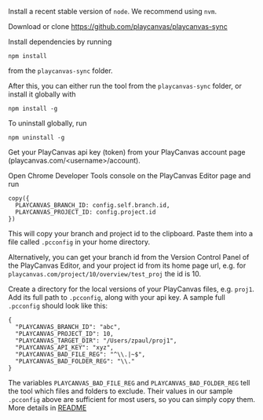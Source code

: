 Install a recent stable version of `node`. 
We recommend using `nvm`.

Download or clone https://github.com/playcanvas/playcanvas-sync

Install dependencies by running 
```
npm install
```
from the `playcanvas-sync` folder.

After this, you can either run the tool from the `playcanvas-sync` folder,
or install it globally with
```
npm install -g
```

To uninstall globally, run

```
npm uninstall -g
```
Get your PlayCanvas api key (token) from your PlayCanvas account page
(playcanvas.com/&lt;username&gt;/account).

Open Chrome Developer Tools console on the PlayCanvas Editor page
and run 
```
copy({
  PLAYCANVAS_BRANCH_ID: config.self.branch.id,
  PLAYCANVAS_PROJECT_ID: config.project.id
})
```
This will copy your branch and project id to the clipboard. Paste them
into a file called `.pcconfig` in your home directory.

Alternatively, you can get your branch id from the
Version Control Panel of the PlayCanvas Editor, and
your project id from its home page url, e.g.
for `playcanvas.com/project/10/overview/test_proj` the id is 10.

Create a directory for the local versions of your PlayCanvas files, e.g.
`proj1`. Add its full path to `.pcconfig`, along with your api key.
A sample full `.pcconfig` should look like this:

```
{
  "PLAYCANVAS_BRANCH_ID": "abc",
  "PLAYCANVAS_PROJECT_ID": 10,
  "PLAYCANVAS_TARGET_DIR": "/Users/zpaul/proj1",
  "PLAYCANVAS_API_KEY": "xyz",
  "PLAYCANVAS_BAD_FILE_REG": "^\\.|~$",
  "PLAYCANVAS_BAD_FOLDER_REG": "\\."
}
```
The variables `PLAYCANVAS_BAD_FILE_REG` and `PLAYCANVAS_BAD_FOLDER_REG` tell
the tool which files and folders to exclude. Their values in our
sample `.pcconfig` above are sufficient for most users, so you can simply
copy them. More details in [README](README.md#files-and-folders-to-exclude)
